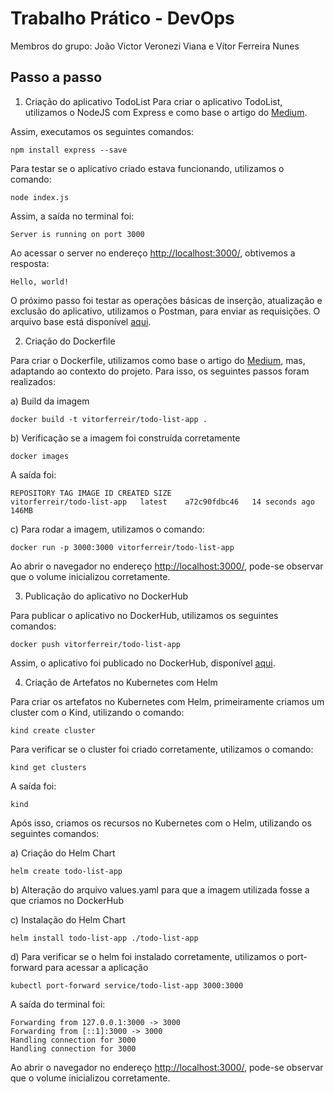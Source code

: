 # Trabalho Prático - DevOps
Membros do grupo: João Victor Veronezi Viana e Vítor Ferreira Nunes

## Passo a passo

1) Criação do aplicativo TodoList
Para criar o aplicativo TodoList, utilizamos o NodeJS com Express e como base o artigo do [Medium](https://medium.com/@atingenkay/creating-a-todo-app-with-node-js-express-8fa51f39b16f).

Assim, executamos os seguintes comandos:

```
npm install express --save
```

Para testar se o aplicativo criado estava funcionando, utilizamos o comando:

```
node index.js
```

Assim, a saída no terminal foi:
```
Server is running on port 3000
```

Ao acessar o server no endereço [http://localhost:3000/](http://localhost:3000/), obtivemos a resposta:

```
Hello, world!
```

O próximo passo foi testar as operações básicas de inserção, atualização e exclusão do aplicativo, utilizamos o Postman, para enviar as requisições. O arquivo base está disponível [aqui](UFLA.postman_collection.json).

2) Criação do Dockerfile

Para criar o Dockerfile, utilizamos como base o artigo do [Medium](https://medium.com/dockerbr/dockerizando-o-node-js-22fa3f5cfd3), mas, adaptando ao contexto do projeto. Para isso, os seguintes passos foram realizados:

a) Build da imagem
```
docker build -t vitorferreir/todo-list-app .
```

b) Verificação se a imagem foi construída corretamente
```
docker images
```

A saída foi:
```
REPOSITORY TAG IMAGE ID CREATED SIZE
vitorferreir/todo-list-app   latest    a72c90fdbc46   14 seconds ago   146MB
```

c) Para rodar a imagem, utilizamos o comando:

```
docker run -p 3000:3000 vitorferreir/todo-list-app
```

Ao abrir o navegador no endereço [http://localhost:3000/](http://localhost:3000/), pode-se observar que o volume inicializou corretamente.

3) Publicação do aplicativo no DockerHub

Para publicar o aplicativo no DockerHub, utilizamos os seguintes comandos:

```
docker push vitorferreir/todo-list-app
```

Assim, o aplicativo foi publicado no DockerHub, disponível [aqui](https://hub.docker.com/repository/docker/vitorferreir/todo-list-app).

4) Criação de Artefatos no Kubernetes com Helm

Para criar os artefatos no Kubernetes com Helm, primeiramente criamos um cluster com o Kind, utilizando o comando:

```
kind create cluster
```

Para verificar se o cluster foi criado corretamente, utilizamos o comando:

```
kind get clusters
```

A saída foi:
```
kind
```

Após isso, criamos os recursos no Kubernetes com o Helm, utilizando os seguintes comandos:

a) Criação do Helm Chart
```
helm create todo-list-app
```

b) Alteração do arquivo values.yaml para que a imagem utilizada fosse a que criamos no DockerHub

c) Instalação do Helm Chart
```
helm install todo-list-app ./todo-list-app
```

d) Para verificar se o helm foi instalado corretamente, utilizamos o port-forward para acessar a aplicação
```
kubectl port-forward service/todo-list-app 3000:3000
```

A saída do terminal foi:
```
Forwarding from 127.0.0.1:3000 -> 3000
Forwarding from [::1]:3000 -> 3000
Handling connection for 3000
Handling connection for 3000
```

Ao abrir o navegador no endereço [http://localhost:3000/](http://localhost:3000/), pode-se observar que o volume inicializou corretamente.